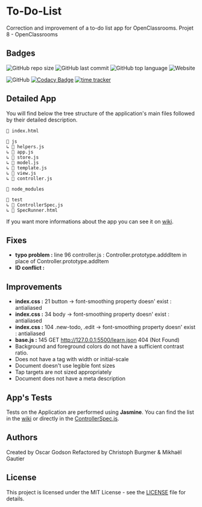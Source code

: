 # To-Do-List
Correction and improvement of a to-do list app for OpenClassrooms. Projet 8 - OpenClassrooms

## Badges
![GitHub repo size](https://img.shields.io/github/repo-size/MikhaelOP9/To-Do-List)
![GitHub last commit](https://img.shields.io/github/last-commit/MikhaelOP9/To-Do-List)
![GitHub top language](https://img.shields.io/github/languages/top/MikhaelOP9/To-Do-List)
![Website](https://img.shields.io/website?url=https%3A%2F%2Fag-dev.fr%2Fopenclassrooms%2Ftodolist%2F)

![GitHub](https://img.shields.io/github/license/MikhaelOP9/To-Do-List)
[![Codacy Badge](https://api.codacy.com/project/badge/Grade/97f077c5858a4ca99ce973e1868966c9)](https://www.codacy.com/manual/MikhaelOP9/To-Do-List?utm_source=github.com&amp;utm_medium=referral&amp;utm_content=MikhaelOP9/To-Do-List&amp;utm_campaign=Badge_Grade)
[![time tracker](https://wakatime.com/badge/github/MikhaelOP9/To-Do-List.svg)](https://wakatime.com/badge/github/MikhaelOP9/To-Do-List)

## Detailed App
You will find below the tree structure of the application's main files 
followed by their detailed description. 

```
📄 index.html

📁 js
↳ 📄 helpers.js
↳ 📄 app.js
↳ 📄 store.js
↳ 📄 model.js
↳ 📄 template.js
↳ 📄 view.js
↳ 📄 controller.js

📁 node_modules

📁 test
↳ 📄 ControllerSpec.js
↳ 📄 SpecRunner.html
```
If you want more informations about the app you can see it on [wiki](https://github.com/MikhaelOP9/To-Do-List/wiki/Detailed-App).

## Fixes
- **typo problem :** line 96 controller.js : Controller.prototype.adddItem in place of Controller.prototype.addItem
- **ID conflict :**

## Improvements
- **index.css :** 21	button -> font-smoothing property doesn' exist :  antialiased
- **index.css :** 34	body -> font-smoothing property doesn' exist  :  antialiased
- **index.css :** 104	.new-todo, .edit -> font-smoothing property doesn' exist  :  antialiased
- **base.js :** 145 GET http://127.0.0.1:5500/learn.json 404 (Not Found)
- Background and foreground colors do not have a sufficient contrast ratio.
- Does not have a <meta name="viewport"> tag with width or initial-scale
- Document doesn't use legible font sizes
- Tap targets are not sized appropriately
- Document does not have a meta description


## App's Tests
Tests on the Application are performed using **Jasmine**. You can find the list in the [wiki](https://github.com/MikhaelOP9/To-Do-List/wiki/App's-tests) or directly in the [ControllerSpec.js](test/ControllerSpec.js).

## Authors
Created by Oscar Godson
Refactored by Christoph Burgmer & Mikhaël Gautier

## License
This project is licensed under the MIT License - see the [LICENSE](LICENSE) file for details.
